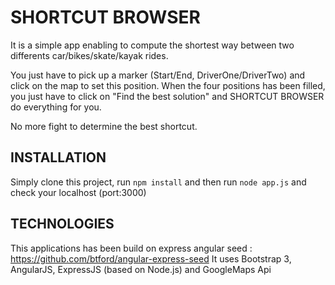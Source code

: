 # SHORTCUT BROWSER

It is a simple app enabling to compute the shortest way between two differents car/bikes/skate/kayak rides.

You just have to pick up a marker (Start/End, DriverOne/DriverTwo) and click on the map to set this position. When the four positions has been filled, you just have to click on "Find the best solution" and SHORTCUT BROWSER do everything for you.

No more fight to determine the best shortcut.

## INSTALLATION

Simply clone this project, run ```npm install``` and then run ```node app.js``` and check your localhost (port:3000)

## TECHNOLOGIES
This applications has been build on express angular seed : https://github.com/btford/angular-express-seed
It uses Bootstrap 3, AngularJS, ExpressJS (based on Node.js) and GoogleMaps Api
